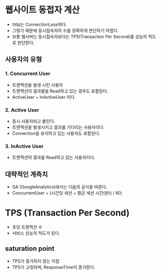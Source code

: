 # 웹사이트 동접자 계산
- http는 ConnectionLess하다.
- 그렇기 때문에 동시접속자의 수를 정확하게 판단하기 어렵다.
- 보통 웹서버는 동시접속자보다는 TPS(Transaction Per Second)를 성능의 척도로 판단한다.


## 사용자의 유형

### 1. Concurrent User
- 트랜잭션을 발생 시킨 사용자
- 트랜잭션의 결과물을 Read하고 있는 경우도 포함된다.
- ActiveUser + InActiveUser 이다.

### 2. Active User
- 동시 사용자라고 불린다.
- 트랜잭션을 발생시키고 결과를 기다리는 사용자이다.
- Connection을 유지하고 있는 사용자도 포함된다.

### 3. InActive User
- 트랜잭션의 결과를 Read하고 있는 사용자이다.

## 대략적인 계측치
- GA (GoogleAnalytics)에서는 다음의 공식을 따른다.
- ConcurrentUser = (시간당 세션 + 평균 세션 시간(분)) / 60;


# TPS (Transaction Per Second)
- 초당 트랜잭션 수
- 서비스 성능의 척도가 된다.

## saturation point
- TPS가 증가하지 않는 지점
- TPS가 고정되며, ResponseTime이 증가한다.